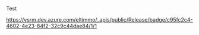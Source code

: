 Test

https://vsrm.dev.azure.com/eltimmo/_apis/public/Release/badge/c95fc2c4-4602-4e23-84f2-32c9c44dae84/1/1
